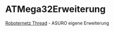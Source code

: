 # ATMega32Erweiterung

[Roboternetz Thread][1] - ASURO eigene Erweiterung

 [1]: http://www.roboternetz.de/phpBB2/viewtopic.php?t=9635
